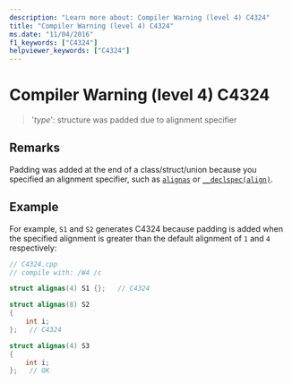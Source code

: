 ```yaml
---
description: "Learn more about: Compiler Warning (level 4) C4324"
title: "Compiler Warning (level 4) C4324"
ms.date: "11/04/2016"
f1_keywords: ["C4324"]
helpviewer_keywords: ["C4324"]
---
```

# Compiler Warning (level 4) C4324

> '*type*': structure was padded due to alignment specifier

## Remarks

Padding was added at the end of a class/struct/union because you specified an alignment specifier, such as [`alignas`](../../cpp/alignas-specifier.md) or [`__declspec(align)`](../../cpp/align-cpp.md).

## Example

For example, `S1` and `S2` generates C4324 because padding is added when the specified alignment is greater than the default alignment of `1` and `4` respectively:

```cpp
// C4324.cpp
// compile with: /W4 /c

struct alignas(4) S1 {};   // C4324

struct alignas(8) S2
{
    int i;
};   // C4324

struct alignas(4) S3
{
    int i;
};   // OK
```
